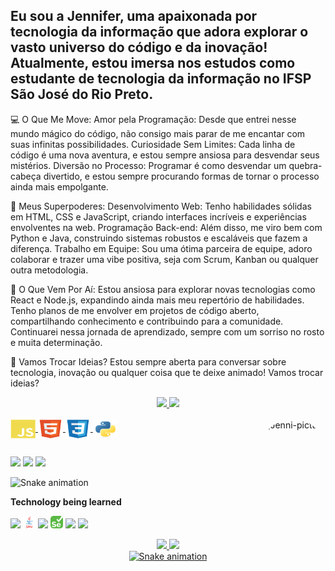 ## Eu sou a Jennifer, uma apaixonada por tecnologia da informação que adora explorar o vasto universo do código e da inovação! Atualmente, estou imersa nos estudos como estudante de tecnologia da informação no IFSP São José do Rio Preto.

💻 O Que Me Move:
Amor pela Programação: Desde que entrei nesse mundo mágico do código, não consigo mais parar de me encantar com suas infinitas possibilidades.
Curiosidade Sem Limites: Cada linha de código é uma nova aventura, e estou sempre ansiosa para desvendar seus mistérios.
Diversão no Processo: Programar é como desvendar um quebra-cabeça divertido, e estou sempre procurando formas de tornar o processo ainda mais empolgante.

🚀 Meus Superpoderes:
Desenvolvimento Web: Tenho habilidades sólidas em HTML, CSS e JavaScript, criando interfaces incríveis e experiências envolventes na web.
Programação Back-end: Além disso, me viro bem com Python e Java, construindo sistemas robustos e escaláveis que fazem a diferença.
Trabalho em Equipe: Sou uma ótima parceira de equipe, adoro colaborar e trazer uma vibe positiva, seja com Scrum, Kanban ou qualquer outra metodologia.

🌱 O Que Vem Por Aí:
Estou ansiosa para explorar novas tecnologias como React e Node.js, expandindo ainda mais meu repertório de habilidades.
Tenho planos de me envolver em projetos de código aberto, compartilhando conhecimento e contribuindo para a comunidade.
Continuarei nessa jornada de aprendizado, sempre com um sorriso no rosto e muita determinação.

💬 Vamos Trocar Ideias?
Estou sempre aberta para conversar sobre tecnologia, inovação ou qualquer coisa que te deixe animado! Vamos trocar ideias?

<div align="center">
  <a href="https://github.com/DevJenniferPereira">
  <img height="180em" src="https://github-readme-stats.vercel.app/api?username=devjenniferpereira&show_icons=true&theme=dracula&include_all_commits=true&count_private=true"/>
  <img height="180em" src="https://github-readme-stats.vercel.app/api/top-langs/?username=devjenniferpereira&layout=compact&langs_count=7&theme=dracula"/>
</div>
<div style="display: inline_block"><br>
  <img align="center" alt="Jenni-Js" height="30" width="40" src="https://raw.githubusercontent.com/devicons/devicon/master/icons/javascript/javascript-plain.svg">
  <img align="center" alt="Jenni-HTML" height="30" width="40" src="https://raw.githubusercontent.com/devicons/devicon/master/icons/html5/html5-original.svg">
  <img align="center" alt="Jenni-CSS" height="30" width="40" src="https://raw.githubusercontent.com/devicons/devicon/master/icons/css3/css3-original.svg">
  <img align="center" alt="Jenni-Python" height="30" width="40" src="https://raw.githubusercontent.com/devicons/devicon/master/icons/python/python-original.svg">
  <img align="right" alt="Jenni-picture" height="150" style="border-radius:50px;" src="https://avatars.githubusercontent.com/u/68968414?v=4">
</div>

  ##

<div>
  <a href="https://instagram.com/devjenp" target="_blank"><img src="https://img.shields.io/badge/-Instagram-%23E4405F?style=for-the-badge&logo=instagram&logoColor=white" target="_blank"></a>
  <a href = "mailto:devjenniferpereira@gmail.com"><img src="https://img.shields.io/badge/-Gmail-%23333?style=for-the-badge&logo=gmail&logoColor=white" target="_blank"></a>
  <a href="https://www.linkedin.com/in/devjenniferp" target="_blank"><img src="https://img.shields.io/badge/-LinkedIn-%230077B5?style=for-the-badge&logo=linkedin&logoColor=white" target="_blank"></a>

  ![Snake animation](https://github.com/DevJenniferPereira/Rafaballerini/blob/output/github-contribution-grid-snake.svg)


  <div dir="auto">
<p dir="auto"><strong>Technology being learned</strong></p>
<p dir="auto"><code><a target="_blank" rel="noopener noreferrer nofollow" href="https://camo.githubusercontent.com/6457cd487197a286e98e6e0710aff99e480d14e1bb2a903374db5ac55222d830/68747470733a2f2f61737365742e6272616e6466657463682e696f2f696449715f6b463072622f696476337a776d5369592e6a706567"><img height="20" src="https://camo.githubusercontent.com/6457cd487197a286e98e6e0710aff99e480d14e1bb2a903374db5ac55222d830/68747470733a2f2f61737365742e6272616e6466657463682e696f2f696449715f6b463072622f696476337a776d5369592e6a706567" data-canonical-src="https://asset.brandfetch.io/idIq_kF0rb/idv3zwmSiY.jpeg" style="max-width: 100%;"></a></code>
<code><a target="_blank" rel="noopener noreferrer nofollow" href="https://raw.githubusercontent.com/devicons/devicon/1119b9f84c0290e0f0b38982099a2bd027a48bf1/icons/java/java-original-wordmark.svg"><img height="20" src="https://raw.githubusercontent.com/devicons/devicon/1119b9f84c0290e0f0b38982099a2bd027a48bf1/icons/java/java-original-wordmark.svg" style="max-width: 100%;"></a></code>
<code><a target="_blank" rel="noopener noreferrer nofollow" href="https://camo.githubusercontent.com/d2f69f73f53f5d10b893e3a2865245a54665d750efe7c1e8e68eca6226c4caff/68747470733a2f2f7777772e7376677265706f2e636f6d2f73686f772f3335333632352f637563756d6265722e737667"><img height="20" src="https://camo.githubusercontent.com/d2f69f73f53f5d10b893e3a2865245a54665d750efe7c1e8e68eca6226c4caff/68747470733a2f2f7777772e7376677265706f2e636f6d2f73686f772f3335333632352f637563756d6265722e737667" data-canonical-src="https://www.svgrepo.com/show/353625/cucumber.svg" style="max-width: 100%;"></a></code>
<code><a target="_blank" rel="noopener noreferrer nofollow" href="https://raw.githubusercontent.com/tandpfun/skill-icons/59059d9d1a2c092696dc66e00931cc1181a4ce1f/icons/Selenium.svg"><img height="20" src="https://raw.githubusercontent.com/tandpfun/skill-icons/59059d9d1a2c092696dc66e00931cc1181a4ce1f/icons/Selenium.svg" style="max-width: 100%;"></a></code>
<code><a target="_blank" rel="noopener noreferrer nofollow" href="https://camo.githubusercontent.com/devjenniferpereira/68747470733a2f2f6a756e69742e6f72672f6a756e6974352f6173736574732f696d672f6a756e6974352d6c6f676f2e706e67"><img height="20" src="https://camo.githubusercontent.com/devjenniferpereira/68747470733a2f2f6a756e69742e6f72672f6a756e6974352f6173736574732f696d672f6a756e6974352d6c6f676f2e706e67" data-canonical-src="https://junit.org/junit5/assets/img/junit5-logo.png" style="max-width: 100%;"></a></code>
<code><a target="_blank" rel="noopener noreferrer nofollow" href="https://camo.githubusercontent.com/e55997cf46d5b05415a4eefb8beea6285b3989c5a60cac82a459addea5b0103e/68747470733a2f2f63646e2e776f726c64766563746f726c6f676f2e636f6d2f6c6f676f732f706f73746d616e2e737667"><img height="20" src="https://camo.githubusercontent.com/e55997cf46d5b05415a4eefb8beea6285b3989c5a60cac82a459addea5b0103e/68747470733a2f2f63646e2e776f726c64766563746f726c6f676f2e636f6d2f6c6f676f732f706f73746d616e2e737667" data-canonical-src="https://cdn.worldvectorlogo.com/logos/postman.svg" style="max-width: 100%;"></a></code></p>
<div align="center" dir="auto">
  <a href="https://github.com/devjenniferpereira"><img height="180em" src="https://camo.githubusercontent.com/4603553d0f5e38247d5533de88479b5f2acfceeb659388b12dd49c092c9a6af7/68747470733a2f2f6769746875622d726561646d652d73746174732e76657263656c2e6170702f6170693f757365726e616d653d6d6172696c6c696164616e7461732673686f775f69636f6e733d74727565267468656d653d746f6b796f6e6967687426696e636c7564655f616c6c5f636f6d6d6974733d7472756526636f756e745f707269766174653d74727565" data-canonical-src="https://github-readme-stats.vercel.app/api?username=devjenniferpereira&amp;show_icons=true&amp;theme=tokyonight&amp;include_all_commits=true&amp;count_private=true" style="max-width: 100%;">
    <img height="180em" src="https://camo.githubusercontent.com/69fd6ecd7bc901b4386d366c618687f4c122b513a7a46b31413e4af0a8779a59/68747470733a2f2f6769746875622d726561646d652d73746174732e76657263656c2e6170702f6170692f746f702d6c616e67732f3f757365726e616d653d6d6172696c6c696164616e746173266c61796f75743d636f6d70616374266c616e67735f636f756e743d37267468656d653d746f6b796f6e69676874" data-canonical-src="https://github-readme-stats.vercel.app/api/top-langs/?username=devjenniferpereira&amp;layout=compact&amp;langs_count=7&amp;theme=tokyonight" style="max-width: 100%;">
</a></div>
<div align="center" dir="auto">
  <a target="_blank" rel="noopener noreferrer" href="https://github.com/rafaballerini/rafaballerini/blob/output/github-contribution-grid-snake.svg"><img src="https://github.com/devjenniferpereira/rafaballerini/raw/output/github-contribution-grid-snake.svg" alt="Snake animation" style="max-width: 100%;"></a>
</div>
</div>

</div>
